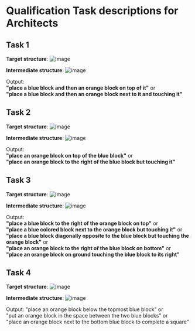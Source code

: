 # Qualification Task descriptions for Architects

## Task 1
**Target structure**:
![image](https://drive.google.com/uc?export=view&id=1Uy4v2aJaS-wGxe9nvg7QLsQYeRdSitwQ)

**Intermediate structure**:
![image](https://drive.google.com/uc?export=view&id=1bvrkm-Ndfn_6xZwAI3Ugwrx735W6HtR9)

Output: </br>
**"place a blue block and then an orange block on top of it"** or </br>
**"place a blue block and then an orange block next to it and touching it"** </br>


## Task 2
**Target structure**:
![image](https://drive.google.com/uc?export=view&id=1Uy4v2aJaS-wGxe9nvg7QLsQYeRdSitwQ)

**Intermediate structure**:
![image](https://drive.google.com/uc?export=view&id=1IvkIPk2qvsnGzNnYb2wT06-S3Bmtt1Pe)

Output: </br>
**"place an orange block on top of the blue block"** or </br>
**"place an orange block to the right of the blue block but touching it"**


## Task 3
**Target structure**:
![image](https://drive.google.com/uc?export=view&id=1Uy4v2aJaS-wGxe9nvg7QLsQYeRdSitwQ)

**Intermediate structure**:
![image](https://drive.google.com/uc?export=view&id=13bpVlGtIjDNV7R-W5i2yeJ1Iwlbn2Bnr)

Output: </br>
**"place a blue block to the right of the orange block on top"** or </br>
**"place a blue colored block next to the orange block but touching it"** or </br>
**"place a blue block diagonally opposite to the blue block but touching the orange block"** or </br>
**"place an orange block to the right of the blue block on bottom"** or </br>
**"place an orange block on ground touching the blue block to its right"**

## Task 4
**Target structure**:
![image](https://drive.google.com/uc?export=view&id=1Uy4v2aJaS-wGxe9nvg7QLsQYeRdSitwQ)

**Intermediate structure**:
![image](https://drive.google.com/uc?export=view&id=17mdYgkK0wrFaQzH0D31t24vDkdFwkM1Q)

Output:
"place an orange block below the topmost blue block" or </br>
"put an orange block in the space between the two blue blocks" or </br>
"place an orange block next to the bottom blue block to complete a square" </br>
